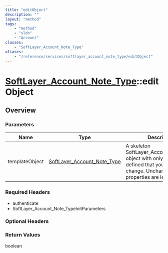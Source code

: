 ```yaml
---
title: "editObject"
description: ""
layout: "method"
tags:
    - "method"
    - "sldn"
    - "Account"
classes:
    - "SoftLayer_Account_Note_Type"
aliases:
    - "/reference/services/softlayer_account_note_type/editObject"
---
```

# [SoftLayer_Account_Note_Type](/reference/services/SoftLayer_Account_Note_Type)::editObject




## Overview 


### Parameters 
|Name | Type | Description |
| --- | --- | --- |
|templateObject| <a href='/reference/datatypes/SoftLayer_Account_Note_Type'>SoftLayer_Account_Note_Type </a>| A skeleton SoftLayer_Account_Note_Type object with only the properties defined that you wish to change. Unchanged properties are left alone.|


### Required Headers
* authenticate
* SoftLayer_Account_Note_TypeInitParameters

### Optional Headers

### Return Values
boolean

